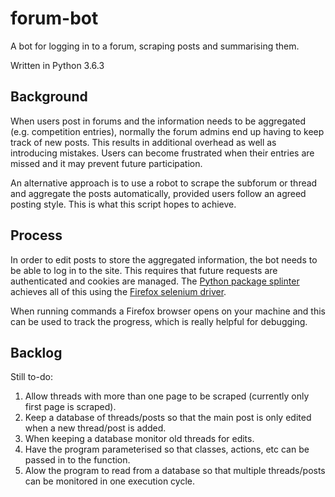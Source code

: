 # forum-bot
A bot for logging in to a forum, scraping posts and summarising them.

Written in Python 3.6.3

## Background
When users post in forums and the information needs to be aggregated (e.g. competition entries), normally the forum admins end up having to keep track of new posts. This results in additional overhead as well as introducing mistakes. Users can become frustrated when their entries are missed and it may prevent future participation.

An alternative approach is to use a robot to scrape the subforum or thread and aggregate the posts automatically, provided users follow an agreed posting style. This is what this script hopes to achieve.

## Process
In order to edit posts to store the aggregated information, the bot needs to be able to log in to the site. This requires that future requests are authenticated and cookies are managed. The [Python package splinter](http://splinter.readthedocs.io/en/latest/why.html) achieves all of this using the [Firefox selenium driver](http://www.seleniumhq.org/download/).

When running commands a Firefox browser opens on your machine and this can be used to track the progress, which is really helpful for debugging.

## Backlog
Still to-do:
1. Allow threads with more than one page to be scraped (currently only first page is scraped).
2. Keep a database of threads/posts so that the main post is only edited when a new thread/post is added.
3. When keeping a database monitor old threads for edits.
4. Have the program parameterised so that classes, actions, etc can be passed in to the function.
5. Alow the program to read from a database so that multiple threads/posts can be monitored in one execution cycle.
